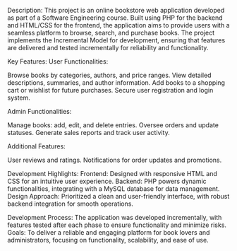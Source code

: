 Description: This project is an online bookstore web application developed as part of a Software Engineering course. Built using PHP for the backend and HTML/CSS for the frontend, the application aims to provide users with a seamless platform to browse, search, and purchase books. The project implements the Incremental Model for development, ensuring that features are delivered and tested incrementally for reliability and functionality.

Key Features: User Functionalities:

Browse books by categories, authors, and price ranges. View detailed descriptions, summaries, and author information. Add books to a shopping cart or wishlist for future purchases. Secure user registration and login system.

Admin Functionalities:

Manage books: add, edit, and delete entries. Oversee orders and update statuses. Generate sales reports and track user activity.

Additional Features:

User reviews and ratings. Notifications for order updates and promotions.

Development Highlights: Frontend: Designed with responsive HTML and CSS for an intuitive user experience. Backend: PHP powers dynamic functionalities, integrating with a MySQL database for data management. Design Approach: Prioritized a clean and user-friendly interface, with robust backend integration for smooth operations.

Development Process: The application was developed incrementally, with features tested after each phase to ensure functionality and minimize risks. Goals: To deliver a reliable and engaging platform for book lovers and administrators, focusing on functionality, scalability, and ease of use.

